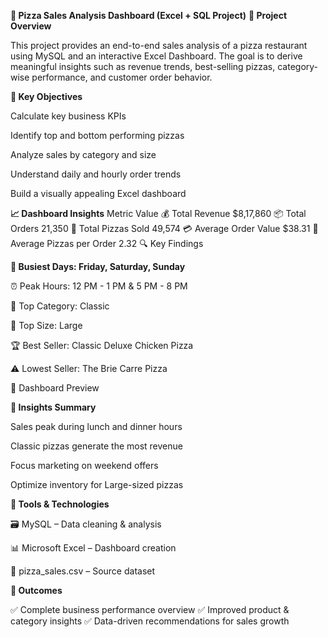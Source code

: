 **🍕 Pizza Sales Analysis Dashboard (Excel + SQL Project)**
**📌 Project Overview**

This project provides an end-to-end sales analysis of a pizza restaurant using MySQL and an interactive Excel Dashboard.
The goal is to derive meaningful insights such as revenue trends, best-selling pizzas, category-wise performance, and customer order behavior.

**🎯 Key Objectives**

Calculate key business KPIs

Identify top and bottom performing pizzas

Analyze sales by category and size

Understand daily and hourly order trends

Build a visually appealing Excel dashboard

**📈 Dashboard Insights**
Metric	Value
💰 Total Revenue	$8,17,860
📦 Total Orders	21,350
🍕 Total Pizzas Sold	49,574
💳 Average Order Value	$38.31
🧾 Average Pizzas per Order	2.32
🔍 Key Findings

**📅 Busiest Days: Friday, Saturday, Sunday**

⏰ Peak Hours: 12 PM - 1 PM & 5 PM - 8 PM

🍕 Top Category: Classic

📏 Top Size: Large

🏆 Best Seller: Classic Deluxe Chicken Pizza

⚠️ Lowest Seller: The Brie Carre Pizza

📸 Dashboard Preview

**🧠 Insights Summary**

Sales peak during lunch and dinner hours

Classic pizzas generate the most revenue

Focus marketing on weekend offers

Optimize inventory for Large-sized pizzas

**🧰 Tools & Technologies**

🗃️ MySQL – Data cleaning & analysis

📊 Microsoft Excel – Dashboard creation

📁 pizza_sales.csv – Source dataset

**🚀 Outcomes**

✅ Complete business performance overview
✅ Improved product & category insights
✅ Data-driven recommendations for sales growth
